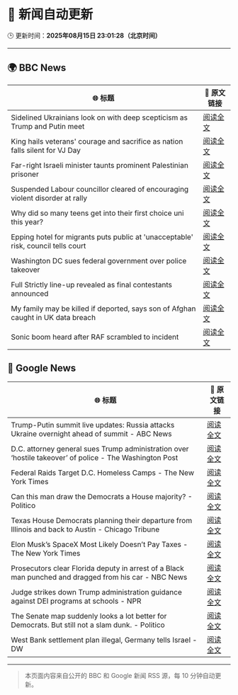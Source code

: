 # 🧠 新闻自动更新

🕒 更新时间：**2025年08月15日 23:01:28（北京时间）**

---

## 🌍 BBC News

| 🌐 标题 | 🔗 原文链接 |
|--------|-------------|
| Sidelined Ukrainians look on with deep scepticism as Trump and Putin meet | [阅读全文](https://www.bbc.com/news/articles/cm21l237pkpo?at_medium=RSS&at_campaign=rss) |
| King hails veterans' courage and sacrifice as nation falls silent for VJ Day | [阅读全文](https://www.bbc.com/news/articles/c5y0lnzpqjgo?at_medium=RSS&at_campaign=rss) |
| Far-right Israeli minister taunts prominent Palestinian prisoner | [阅读全文](https://www.bbc.com/news/articles/cqxg3xg8xyyo?at_medium=RSS&at_campaign=rss) |
| Suspended Labour councillor cleared of encouraging violent disorder at rally | [阅读全文](https://www.bbc.com/news/articles/cjeykklwn7vo?at_medium=RSS&at_campaign=rss) |
| Why did so many teens get into their first choice uni this year? | [阅读全文](https://www.bbc.com/news/articles/c62n9ygdqeno?at_medium=RSS&at_campaign=rss) |
| Epping hotel for migrants puts public at 'unacceptable' risk, council tells court | [阅读全文](https://www.bbc.com/news/articles/cp8z537ngvno?at_medium=RSS&at_campaign=rss) |
| Washington DC sues federal government over police takeover | [阅读全文](https://www.bbc.com/news/articles/c2018769n1yo?at_medium=RSS&at_campaign=rss) |
| Full Strictly line-up revealed as final contestants announced | [阅读全文](https://www.bbc.com/news/articles/cly3318nrmpo?at_medium=RSS&at_campaign=rss) |
| My family may be killed if deported, says son of Afghan caught in UK data breach | [阅读全文](https://www.bbc.com/news/articles/c776zgj73lpo?at_medium=RSS&at_campaign=rss) |
| Sonic boom heard after RAF scrambled to incident | [阅读全文](https://www.bbc.com/news/articles/c7vl8vdj225o?at_medium=RSS&at_campaign=rss) |

## 📰 Google News

| 🌐 标题 | 🔗 原文链接 |
|--------|-------------|
| Trump-Putin summit live updates: Russia attacks Ukraine overnight ahead of summit - ABC News | [阅读全文](https://news.google.com/rss/articles/CBMilwFBVV95cUxOWVBqanI4ZkhtZmxqcU5FRHVRRXRRVkttSWNKUTZFMTZhSTY0RzJEN3FTLTR1Mmd1eGdLZlJjNWhfSThBV292UVMzWW9Xa2tYVDVVSzFVQjJDTm85NE5FcWNYbDZMVDR5LWVac1NfMVp1S3B1U2tfbjBaMU5zLWljR3ZGMlhKODVuUTVaSDdnYzc5V1BBREJB?oc=5) |
| D.C. attorney general sues Trump administration over ‘hostile takeover’ of police - The Washington Post | [阅读全文](https://news.google.com/rss/articles/CBMihAFBVV95cUxOb3oySWphQkRsZ1RUWGwzMi1OeFVVaFpackZWcjlMS0N2VkwxN3pPMnRCXzhzUjg3T19rV1pNanlkZjdaVlBkMWt4ZHlIeVc3U1FpNVVxMVAxcDVCVW9BUmpLeUpDb25sTXVsc1Q2NHJJOEtmdXltbFZDWEx6azdfSmQwYXA?oc=5) |
| Federal Raids Target D.C. Homeless Camps - The New York Times | [阅读全文](https://news.google.com/rss/articles/CBMigAFBVV95cUxQbFJCSnZic2pOazYydFhMZS1oSHdzU0JYVXpLWjRKendYM2liTkV4YUwtOG5PcDMwcVhfQnZxNmJFNkc2MnZ6N2pHOHh5MmpwbW1KZzU0N0o4ZFRjd2ZUVnAzS1RvMGMwdC1GSjVMdlpaWjMwbDBlU0kyamE3NThFQg?oc=5) |
| Can this man draw the Democrats a House majority? - Politico | [阅读全文](https://news.google.com/rss/articles/CBMijwFBVV95cUxOZTBxQmJmbFlqcGxCQkZyejBqdGIxbGh1TzZoQllRTHBvckVpeXJVb0JlakUtNC1IbWVIOHYtTUdqRlVUS1Vua1pPcklBUTNkWlNuYm4teHc5c2hzQ2FFck1YVm1zZExqTmY0UVpMd08xTWVQMFpYN0lJMG5KOGh5M1ZVeE5uOVQ0NG1EeDhlRQ?oc=5) |
| Texas House Democrats planning their departure from Illinois and back to Austin - Chicago Tribune | [阅读全文](https://news.google.com/rss/articles/CBMikAFBVV95cUxOZHQxX1R2TjVJU1ZROGR4QXpfN00xa2RNUVM5TmVWOGVMdEcwckNNQ2IwUTlKN3NuOUNHcDVBdzlFdFFBZWVnTWdDRE5SRURlZVZtMnRSVUFkYzVYN0hYQm9WYUVwNW1VSEQ1TXE5cUJJVWZqX3NxaXRVT2ZtSWswenRZUHNid19sa1dZSEZyOUI?oc=5) |
| Elon Musk’s SpaceX Most Likely Doesn’t Pay Taxes - The New York Times | [阅读全文](https://news.google.com/rss/articles/CBMikwFBVV95cUxQSVVSWEs4Zk80U0EtTkVzYlZlbjNGenpGVE5WbFZVOGI5VFNZLUlUZTFYd1BfcER3TjhVT1FNV1psR1ZmQlJ6UXhmcVJzMUlyQ3dmUWxWU3Jtc09LMW5fYmNNcnZyYWFrWTRlb0I3N19oQ1lmQ1ZsQzdObXJ2MmhEdDFiY3k1N1oxWUF1V2tDa2Y4VDg?oc=5) |
| Prosecutors clear Florida deputy in arrest of a Black man punched and dragged from his car - NBC News | [阅读全文](https://news.google.com/rss/articles/CBMiuAFBVV95cUxNWnBBU29zdjAtWDlkYmFKS1RLZ3FsYlNlT3Bmdlh2c2JYQmNDVVcyRlNpM1BZcTlvc3poQmRGS0wxTm5qN1pPalNZbk1CTUtmSUxnTjhobE5Hb3NzdzlDYzBuSmxFVFU0S1RwSTVJcmkxNF9adTVCVW14SXJCQ014V1A3OUF3THdsQjVKcU5ScUpaOWhlMXk3aHowdWJNYmFTUmVHLW1jcFBuVFEwbUZ6YXRGLTM5R0Fl0gFWQVVfeXFMTU9QU2VuQVZoUzZjeGQ1X2VmanNrYktqTV91VEdRMHlWS1NJXy1IZlZZRklDcjJRSm5EZVQ4SXQxd0pVV3RHQUk4QWhEQTlRWnpoTEUyc0E?oc=5) |
| Judge strikes down Trump administration guidance against DEI programs at schools - NPR | [阅读全文](https://news.google.com/rss/articles/CBMihAFBVV95cUxQejJRWC02S1ZRV3FscjFKT2sta1N0Z2JjcG5OWEdNR0lYSUwzUEZJMGV5UjMxcHJGZXJFWW9femhJeGhyZ0FsWkFqNUV2OXNHTnl0UFNHMm84S1Y3dEhqNEc2T2gxYTlSbnllZUN6aFZSbzF1YkhFU0NsRmp4QlNmU3hKYko?oc=5) |
| The Senate map suddenly looks a lot better for Democrats. But still not a slam dunk. - Politico | [阅读全文](https://news.google.com/rss/articles/CBMikwFBVV95cUxNYXJpMlZwZGptVEdRWEVrX3lRR09ZOF8zVjNTbkh2MDNySnNJT3BTQ01RdFpKUWNjYkpRVHVrbmNpUlEtMHo3QXdjcnBiWlhsR25LOWxnTGtzdmZ2bURJcm5oY2dqVHl2RzlOcElrSGFheDQzSTd0YVYybUdDWXFURVAyNzJocEFGYl9mT0RqYlNhTnc?oc=5) |
| West Bank settlement plan illegal, Germany tells Israel - DW | [阅读全文](https://news.google.com/rss/articles/CBMilwFBVV95cUxNTnlZZFRnRm1VSGswRnMtekpCNllSNW5DZ3RWSWx0VERtdjFlR0RBSWt6X1F5R2FuSzZVRVZwTWNSX3ZucmdvXzBYa1ZSQnRFelFjcE94WVZNdEtldklEVUMyNVZ3RU9STk1XZV9IaUwtZ2gxSURBNGZiYkpIcGdrUTAwNWo2d2hzdmxiMkVodGk4SEtTbTE40gGXAUFVX3lxTE5NRTdKaFZnZlVtZFBkLW1lV2JXZi16MkNDRlB5d1Z6d1lOSGhvNlN5MzU2UE1pa25DdzBxUk1DSVAwSE5VZGY2bThoVElpdDNSdFU1UVA2allmQm5sQkpGeWc4X2pySTNEdUstMURHQklpUkxmUVIzMU9HMVZvekF6SnVaVGRTdVlKT1JCRU9IMDhhd2Q2c0U?oc=5) |

---
> 本页面内容来自公开的 BBC 和 Google 新闻 RSS 源，每 10 分钟自动更新。
